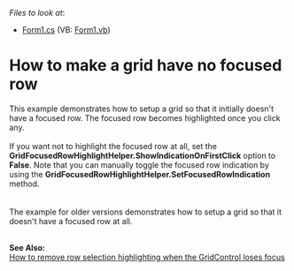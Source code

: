 <!-- default file list -->
*Files to look at*:

* [Form1.cs](./CS/Form1.cs) (VB: [Form1.vb](./VB/Form1.vb))
<!-- default file list end -->
# How to make a grid have no focused row


<p>This example demonstrates how to setup a grid so that it initially doesn't have a focused row. The focused row becomes highlighted once you click any.<br><br>If you want not to highlight the focused row at all, set the <strong>GridFocusedRowHighlightHelper.ShowIndicationOnFirstClick</strong> option to <strong>False</strong>. Note that you can manually toggle the focused row indication by using the <strong>GridFocusedRowHighlightHelper.SetFocusedRowIndication</strong> method.<br><br><br>The example for older versions demonstrates how to setup a grid so that it doesn't have a focused row at all.<br><br></p>
<p><strong>See Also:</strong><br> <a href="https://www.devexpress.com/Support/Center/p/E2090">How to remove row selection highlighting when the GridControl loses focus</a></p>

<br/>


